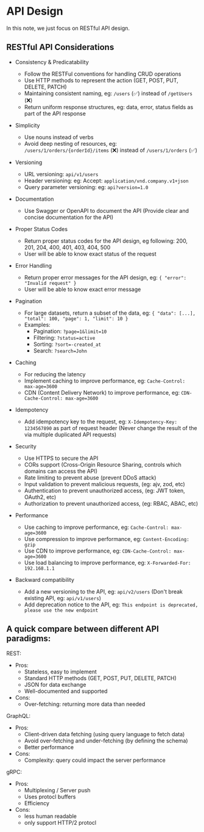 # API Design

In this note, we just focus on RESTful API design.

## RESTful API Considerations

- Consistency & Predicatability
  - Follow the RESTFul conventions for handling CRUD operations
  - Use HTTP methods to represent the action (GET, POST, PUT, DELETE, PATCH)
  - Maintaining consistent naming, eg: `/users` (✅) instead of `/getUsers` (❌)
  - Return uniform response structures, eg: data, error, status fields as part of the API response

- Simplicity
  - Use nouns instead of verbs
  - Avoid deep nesting of resources, eg: `/users/1/orders/{orderId}/items` (❌) instead of `/users/1/orders` (✅)

- Versioning
  - URL versioning: `api/v1/users`
  - Header versioning: eg: Accept: `application/vnd.company.v1+json`
  - Query parameter versioning: eg: `api?version=1.0`

- Documentation
  - Use Swagger or OpenAPI to document the API (Provide clear and concise documentation for the API)

- Proper Status Codes
  - Return proper status codes for the API design, eg following: 200, 201, 204, 400, 401, 403, 404, 500
  - User will be able to know exact status of the request

- Error Handling
  - Return proper error messages for the API design, eg: `{ "error": "Invalid request" }`
  - User will be able to know exact error message

- Pagination
  - For large datasets, return a subset of the data, eg: `{ "data": [...], "total": 100, "page": 1, "limit": 10 }`
  - Examples:
    - Pagination: `?page=1&limit=10`
    - Filtering: `?status=active`
    - Sorting: `?sort=-created_at`
    - Search: `?search=John`

- Caching
  - For reducing the latency
  - Implement caching to improve performance, eg: `Cache-Control: max-age=3600`
  - CDN (Content Delivery Network) to improve performance, eg: `CDN-Cache-Control: max-age=3600`

- Idempotency
  - Add idempotency key to the request, eg: `X-Idempotency-Key: 1234567890` as part of request header (Never change the result of the via multiple duplicated API requests)

- Security
  - Use HTTPS to secure the API
  - CORs support (Cross-Origin Resource Sharing, controls which domains can access the API)
  - Rate limiting to prevent abuse (prevent DDoS attack)
  - Input validation to prevent malicious requests, (eg: ajv, zod, etc)
  - Authentication to prevent unauthorized access, (eg: JWT token, OAuth2, etc)
  - Authorization to prevent unauthorized access, (eg: RBAC, ABAC, etc)

- Performance
  - Use caching to improve performance, eg: `Cache-Control: max-age=3600`
  - Use compression to improve performance, eg: `Content-Encoding: gzip`
  - Use CDN to improve performance, eg: `CDN-Cache-Control: max-age=3600`
  - Use load balancing to improve performance, eg: `X-Forwarded-For: 192.168.1.1`

- Backward compatibility
  - Add a new versioning to the API, eg: `api/v2/users` (Don't break existing API, eg: `api/v1/users`)
  - Add deprecation notice to the API, eg: `This endpoint is deprecated, please use the new endpoint`


## A quick compare between different API paradigms:

REST:
  - Pros:
    - Stateless, easy to implement
    - Standard HTTP methods (GET, POST, PUT, DELETE, PATCH)
    - JSON for data exchange
    - Well-documented and supported
  - Cons:
    - Over-fetching: returning more data than needed

GraphQL:
  - Pros:
    - Client-driven data fetching (using query language to fetch data)
    - Avoid over-fetching and under-fetching (by defining the schema)
    - Better performance
  - Cons:
    - Complexity: query could impact the server performance

gRPC:
  - Pros:
    - Multiplexing / Server push
    - Uses protocl buffers
    - Efficiency
  - Cons:
    - less human readable
    - only support HTTP/2 protocl
